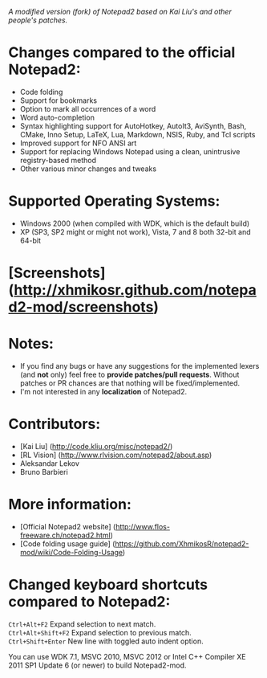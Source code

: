 _A modified version (fork) of Notepad2 based on Kai Liu's and other people's patches._

# Changes compared to the official Notepad2:

* Code folding
* Support for bookmarks
* Option to mark all occurrences of a word
* Word auto-completion
* Syntax highlighting support for AutoHotkey, AutoIt3, AviSynth, Bash, CMake, Inno Setup, LaTeX, Lua, Markdown, NSIS, Ruby, and Tcl scripts
* Improved support for NFO ANSI art
* Support for replacing Windows Notepad using a clean, unintrusive registry-based method
* Other various minor changes and tweaks

# Supported Operating Systems:
* Windows 2000 (when compiled with WDK, which is the default build)
* XP (SP3, SP2 might or might not work), Vista, 7 and 8 both 32-bit and 64-bit

# [Screenshots] (http://xhmikosr.github.com/notepad2-mod/screenshots)

# Notes:
* If you find any bugs or have any suggestions for the implemented lexers (and **not** only) feel free to **provide patches/pull requests**. Without patches or PR chances are that nothing will be fixed/implemented.
* I'm not interested in any **localization** of Notepad2.

# Contributors:
* [Kai Liu] (http://code.kliu.org/misc/notepad2/)
* [RL Vision] (http://www.rlvision.com/notepad2/about.asp)
* Aleksandar Lekov
* Bruno Barbieri

# More information:
* [Official Notepad2 website] (http://www.flos-freeware.ch/notepad2.html)
* [Code folding usage guide] (https://github.com/XhmikosR/notepad2-mod/wiki/Code-Folding-Usage)

# Changed keyboard shortcuts compared to Notepad2:
`Ctrl+Alt+F2`       Expand selection to next match.  
`Ctrl+Alt+Shift+F2` Expand selection to previous match.  
`Ctrl+Shift+Enter`  New line with toggled auto indent option.  

You can use WDK 7.1, MSVC 2010, MSVC 2012 or Intel C++ Compiler XE 2011 SP1 Update 6 (or newer) to build Notepad2-mod.
